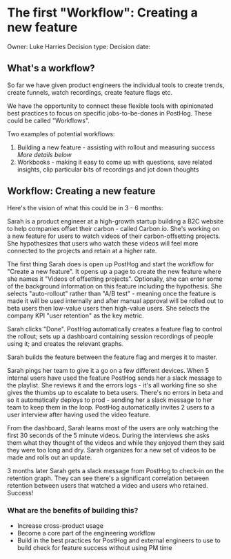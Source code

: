 # The first "Workflow": Creating a new feature

Owner: Luke Harries
Decision type:
Decision date:

## What's a workflow?

So far we have given product engineers the individual tools to create trends, create funnels, watch recordings, create feature flags etc.

We have the opportunity to connect these flexible tools with opinionated best practices to focus on specific jobs-to-be-dones in PostHog. These could be called "Workflows".

Two examples of potential workflows:

1. Building a new feature - assisting with rollout and measuring success *More details below*
2. Workbooks - making it easy to come up with questions, save related insights, clip particular bits of recordings and jot down thoughts

## Workflow: Creating a new feature

Here's the vision of what this could be in 3 - 6 months:

Sarah is a product engineer at a high-growth startup building a B2C website to help companies offset their carbon - called Carbon.io. She's working on a new feature for users to watch videos of their carbon-offsetting projects. She hypothesizes that users who watch these videos will feel more connected to the projects and retain at a higher rate.

The first thing Sarah does is open up PostHog and start the workflow for "Create a new feature". It opens up a page to create the new feature where she names it "Videos of offsetting projects". Optionally, she can enter some of the background information on this feature including the hypothesis. She selects "auto-rollout" rather than "A/B test" - meaning once the feature is made it will be used internally and after manual approval will be rolled out to beta users then low-value users then high-value users. She selects the company KPI "user retention" as the key metric.

Sarah clicks "Done". PostHog automatically creates a feature flag to control the rollout; sets up a dashboard containing session recordings of people using it; and creates the relevant graphs.

Sarah builds the feature between the feature flag and merges it to master.

Sarah pings her team to give it a go on a few different devices. When 5 internal users have used the feature PostHog sends her a slack message to the playlist. She reviews it and the errors logs - it's all working fine so she gives the thumbs up to escalate to beta users. There's no errors in beta and so it automatically deploys to prod - sending her a slack message to her team to keep them in the loop. PostHog automatically invites 2 users to a user interview after having used the video feature.

From the dashboard, Sarah learns most of the users are only watching the first 30 seconds of the 5 minute videos. During the interviews she asks them what they thought of the videos and while they enjoyed them they said they were too long and dry. Sarah organizes for a new set of videos to be made and rolls out an update.

3 months later Sarah gets a slack message from PostHog to check-in on the retention graph. They can see there's a significant correlation between retention between users that watched a video and users who retained. Success!

### What are the benefits of building this?

- Increase cross-product usage
- Become a core part of the engineering workflow
- Build in the best practices for PostHog and external engineers to use to build check for feature success without using PM time
